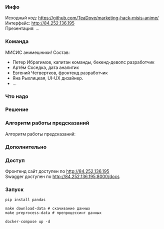 ### Инфо
Исходный код: https://github.com/TeaDove/marketing-hack-misis-anime/ <br>
Интерфейс: http://84.252.136.195 <br>
Презентация: ... <br>

### Команда
МИСИС анимешники!
Состав:
- Петер Ибрагимов, капитан команды, бекенд-девопс разработчик
- Артём Соседка, дата аналитик
- Евгений Четвертков, фронтенд разработчик
- Яна Рыхлицкая, UI-UX дизайнер.
- ...

### Что надо


### Решение


### Алгоритм работы предсказаний
Алгоритм работы предсказаний:<br>



### Дополнительно

### Доступ
Фронтенд сайт доступен по http://84.252.136.195 <br>
Swagger доступен по http://84.252.136.195:8000/docs <br>

### Запуск
```
pip install pandas

make download-data # скачивание данных
make preprocess-data # препроцессинг данных

docker-compose up -d 
```


